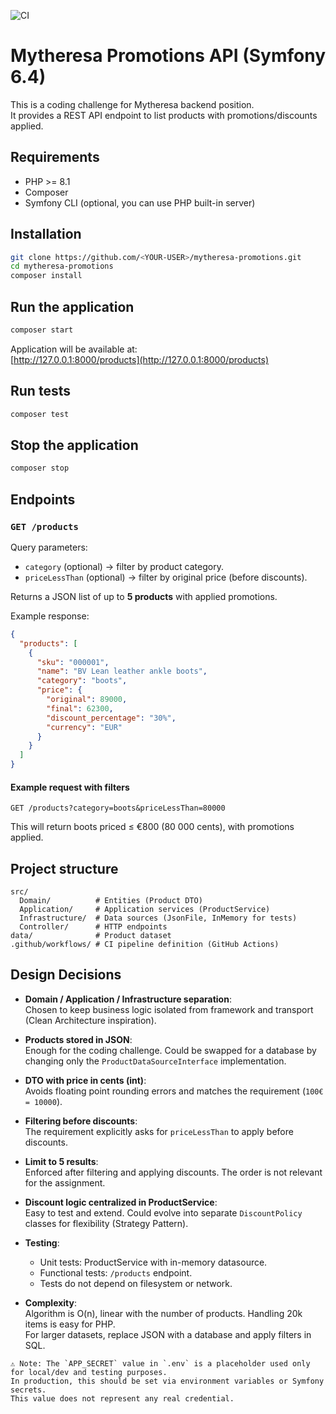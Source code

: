 ![CI](https://github.com/reateguiDiego/mytheresa-promotions/actions/workflows/ci.yml/badge.svg)

# Mytheresa Promotions API (Symfony 6.4)

This is a coding challenge for Mytheresa backend position.  
It provides a REST API endpoint to list products with promotions/discounts applied.

## Requirements

- PHP >= 8.1
- Composer
- Symfony CLI (optional, you can use PHP built-in server)

## Installation

```bash
git clone https://github.com/<YOUR-USER>/mytheresa-promotions.git
cd mytheresa-promotions
composer install
```

## Run the application

```bash
composer start
```

Application will be available at:  
[http://127.0.0.1:8000/products](http://127.0.0.1:8000/products)

## Run tests

```bash
composer test
```

## Stop the application

```bash
composer stop
```

## Endpoints

### `GET /products`

Query parameters:
- `category` (optional) → filter by product category.
- `priceLessThan` (optional) → filter by original price (before discounts).

Returns a JSON list of up to **5 products** with applied promotions.

Example response:

```json
{
  "products": [
    {
      "sku": "000001",
      "name": "BV Lean leather ankle boots",
      "category": "boots",
      "price": {
        "original": 89000,
        "final": 62300,
        "discount_percentage": "30%",
        "currency": "EUR"
      }
    }
  ]
}
```

#### Example request with filters

`GET /products?category=boots&priceLessThan=80000`

This will return boots priced ≤ €800 (80 000 cents), with promotions applied.

## Project structure

```
src/
  Domain/          # Entities (Product DTO)
  Application/     # Application services (ProductService)
  Infrastructure/  # Data sources (JsonFile, InMemory for tests)
  Controller/      # HTTP endpoints
data/              # Product dataset
.github/workflows/ # CI pipeline definition (GitHub Actions)
```

## Design Decisions

- **Domain / Application / Infrastructure separation**:  
  Chosen to keep business logic isolated from framework and transport (Clean Architecture inspiration).

- **Products stored in JSON**:  
  Enough for the coding challenge. Could be swapped for a database by changing only the `ProductDataSourceInterface` implementation.

- **DTO with price in cents (int)**:  
  Avoids floating point rounding errors and matches the requirement (`100€ = 10000`).

- **Filtering before discounts**:  
  The requirement explicitly asks for `priceLessThan` to apply before discounts.

- **Limit to 5 results**:  
  Enforced after filtering and applying discounts. The order is not relevant for the assignment.

- **Discount logic centralized in ProductService**:  
  Easy to test and extend. Could evolve into separate `DiscountPolicy` classes for flexibility (Strategy Pattern).

- **Testing**:  
  - Unit tests: ProductService with in-memory datasource.  
  - Functional tests: `/products` endpoint.  
  - Tests do not depend on filesystem or network.

- **Complexity**:  
  Algorithm is O(n), linear with the number of products. Handling 20k items is easy for PHP.  
  For larger datasets, replace JSON with a database and apply filters in SQL.

```
⚠️ Note: The `APP_SECRET` value in `.env` is a placeholder used only for local/dev and testing purposes.  
In production, this should be set via environment variables or Symfony secrets.  
This value does not represent any real credential.
```
